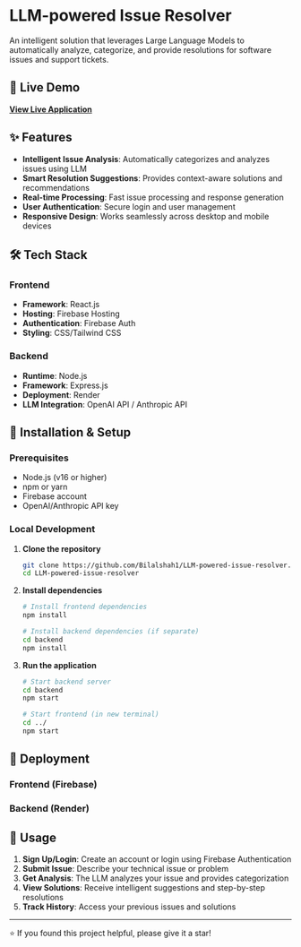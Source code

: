 # LLM-powered Issue Resolver

An intelligent solution that leverages Large Language Models to automatically analyze, categorize, and provide resolutions for software issues and support tickets.

## 🚀 Live Demo

**[View Live Application](https://saas-project-8e6a7.firebaseapp.com/)**

## ✨ Features

- **Intelligent Issue Analysis**: Automatically categorizes and analyzes issues using LLM
- **Smart Resolution Suggestions**: Provides context-aware solutions and recommendations
- **Real-time Processing**: Fast issue processing and response generation
- **User Authentication**: Secure login and user management
- **Responsive Design**: Works seamlessly across desktop and mobile devices

## 🛠️ Tech Stack

### Frontend
- **Framework**: React.js
- **Hosting**: Firebase Hosting
- **Authentication**: Firebase Auth
- **Styling**: CSS/Tailwind CSS

### Backend
- **Runtime**: Node.js
- **Framework**: Express.js
- **Deployment**: Render
- **LLM Integration**: OpenAI API / Anthropic API

## 🔧 Installation & Setup

### Prerequisites
- Node.js (v16 or higher)
- npm or yarn
- Firebase account
- OpenAI/Anthropic API key

### Local Development

1. **Clone the repository**
   ```bash
   git clone https://github.com/Bilalshah1/LLM-powered-issue-resolver.git
   cd LLM-powered-issue-resolver
   ```

2. **Install dependencies**
   ```bash
   # Install frontend dependencies
   npm install
   
   # Install backend dependencies (if separate)
   cd backend
   npm install
   ```


4. **Run the application**
   ```bash
   # Start backend server
   cd backend
   npm start
   
   # Start frontend (in new terminal)
   cd ../
   npm start
   ```

## 🚀 Deployment

### Frontend (Firebase)
### Backend (Render)

## 📝 Usage

1. **Sign Up/Login**: Create an account or login using Firebase Authentication
2. **Submit Issue**: Describe your technical issue or problem
3. **Get Analysis**: The LLM analyzes your issue and provides categorization
4. **View Solutions**: Receive intelligent suggestions and step-by-step resolutions
5. **Track History**: Access your previous issues and solutions





---

⭐ If you found this project helpful, please give it a star!
